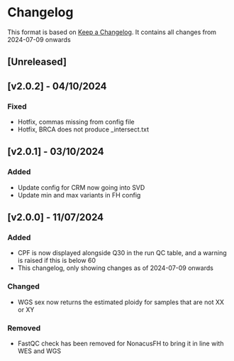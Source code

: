 # Changelog
This format is based on [Keep a Changelog](https://keepachangelog.com/en/1.0.0/).
It contains all changes from 2024-07-09 onwards

## [Unreleased]

## [v2.0.2] - 04/10/2024

### Fixed
- Hotfix, commas missing from config file
- Hotfix, BRCA does not produce _intersect.txt

## [v2.0.1] - 03/10/2024

### Added
- Update config for CRM now going into SVD
- Update min and max variants in FH config

## [v2.0.0] - 11/07/2024

### Added
- CPF is now displayed alongside Q30 in the run QC table, and a warning is raised if this is below 60
- This changelog, only showing changes as of 2024-07-09 onwards

### Changed
- WGS sex now returns the estimated ploidy for samples that are not XX or XY

### Removed
- FastQC check has been removed for NonacusFH to bring it in line with WES and WGS
